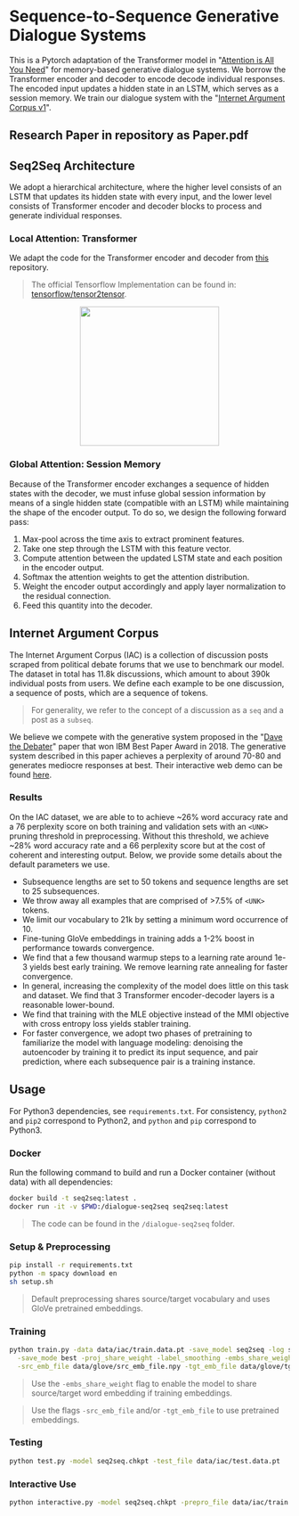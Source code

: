 # Sequence-to-Sequence Generative Dialogue Systems
This is a Pytorch adaptation of the Transformer model in "[Attention is All You Need](https://arxiv.org/abs/1706.03762)" for memory-based generative dialogue systems. We borrow the Transformer encoder and decoder to encode decode individual responses. The encoded input updates a hidden state in an LSTM, which serves as a session memory. We train our dialogue system with the "[Internet Argument Corpus v1](https://nlds.soe.ucsc.edu/iac)".

## Research Paper in repository as Paper.pdf

## Seq2Seq Architecture
We adopt a hierarchical architecture, where the higher level consists of an LSTM that updates its hidden state with every input, and the lower level consists of Transformer encoder and decoder blocks to process and generate individual responses.

### Local Attention: Transformer
We adapt the code for the Transformer encoder and decoder from [this](https://github.com/jadore801120/attention-is-all-you-need-pytorch) repository.

> The official Tensorflow Implementation can be found in: [tensorflow/tensor2tensor](https://github.com/tensorflow/tensor2tensor/blob/master/tensor2tensor/models/transformer.py).

<p align="center">
<img src="http://imgur.com/1krF2R6.png" width="250">
</p>

### Global Attention: Session Memory
Because of the Transformer encoder exchanges a sequence of hidden states with the decoder, we must infuse global session information by means of a single hidden state (compatible with an LSTM) while maintaining the shape of the encoder output. To do so, we design the following forward pass:

1. Max-pool across the time axis to extract prominent features.
2. Take one step through the LSTM with this feature vector.
3. Compute attention between the updated LSTM state and each position in the encoder output.
4. Softmax the attention weights to get the attention distribution.
5. Weight the encoder output accordingly and apply layer normalization to the residual connection.
6. Feed this quantity into the decoder.

## Internet Argument Corpus
The Internet Argument Corpus (IAC) is a collection of discussion posts scraped from political debate forums that we use to benchmark our model. The dataset in total has 11.8k discussions, which amount to about 390k individual posts from users. We define each example to be one discussion, a sequence of posts, which are a sequence of tokens.
> For generality, we refer to the concept of a discussion as a `seq` and a post as a `subseq`.

We believe we compete with the generative system proposed in the "[Dave the Debater](https://aclweb.org/anthology/W18-5215)" paper that won IBM Best Paper Award in 2018. The generative system described in this paper achieves a perplexity of around 70-80 and generates mediocre responses at best. Their interactive web demo can be found [here](http://114.212.80.16:8000/debate/).

### Results
On the IAC dataset, we are able to to achieve ~26% word accuracy rate and a 76 perplexity score on both training and validation sets with an `<UNK>` pruning threshold in preprocessing. Without this threshold, we achieve ~28% word accuracy rate and a 66 perplexity score but at the cost of coherent and interesting output. Below, we provide some details about the default parameters we use.

- Subsequence lengths are set to 50 tokens and sequence lengths are set to 25 subsequences.
- We throw away all examples that are comprised of >7.5% of `<UNK>` tokens.
- We limit our vocabulary to 21k by setting a minimum word occurrence of 10.
- Fine-tuning GloVe embeddings in training adds a 1-2% boost in performance towards convergence.
- We find that a few thousand warmup steps to a learning rate around 1e-3 yields best early training. We remove learning rate annealing for faster convergence.
- In general, increasing the complexity of the model does little on this task and dataset. We find that 3 Transformer encoder-decoder layers is a reasonable lower-bound.
- We find that training with the MLE objective instead of the MMI objective with cross entropy loss yields stabler training.
- For faster convergence, we adopt two phases of pretraining to familiarize the model with language modeling: denoising the autoencoder by training it to predict its input sequence, and pair prediction, where each subsequence pair is a training instance.

## Usage
For Python3 dependencies, see `requirements.txt`. For consistency, `python2` and `pip2` correspond to Python2, and `python` and `pip` correspond to Python3.

### Docker
Run the following command to build and run a Docker container (without data) with all dependencies:
```bash
docker build -t seq2seq:latest .
docker run -it -v $PWD:/dialogue-seq2seq seq2seq:latest
```
> The code can be found in the `/dialogue-seq2seq` folder.

### Setup & Preprocessing
```bash
pip install -r requirements.txt
python -m spacy download en
sh setup.sh
```
> Default preprocessing shares source/target vocabulary and uses GloVe pretrained embeddings.

### Training
```bash
python train.py -data data/iac/train.data.pt -save_model seq2seq -log seq2seq \
  -save_mode best -proj_share_weight -label_smoothing -embs_share_weight \
  -src_emb_file data/glove/src_emb_file.npy -tgt_emb_file data/glove/tgt_emb_file.npy
```
> Use the `-embs_share_weight` flag to enable the model to share source/target word embedding if training embeddings.

> Use the flags `-src_emb_file` and/or `-tgt_emb_file` to use pretrained embeddings.

### Testing
```bash
python test.py -model seq2seq.chkpt -test_file data/iac/test.data.pt
```

### Interactive Use
```bash
python interactive.py -model seq2seq.chkpt -prepro_file data/iac/train.data.pt
```
